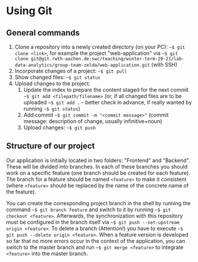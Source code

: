 # Using Git
## General commands
1. Clone a repository into a newly created directory (on your PC): `~$ git clone <link>`, for example the project "web-application" via `~$ git clone git@git.rwth-aachen.de:swc/teaching/winter-term-20-21/lab-data-analytics/group-team-zelda/web-application.git` (with SSH)
2. Incorporate changes of a project: `~$ git pull`
3. Show changed files: `~$ git status`
4. Upload changes to the project:
    1. Update the index to prepare the content staged for the next commit `~$ git add <filepath/filename>` (or, if all changed files are to be uploaded  `~$ git add .` - better check in advance, if really wanted by running `~$ git status`)
    2. Add commit `~$ git commit -m "<commit message>"` (commit message: description of change, usually infinitive+noun)
    3. Upload changes: `~$ git push` 

## Structure of our project
Our application is initially located in two folders: "Frontend" and "Backend". These will be divided into branches. In each of these branches you should work on a specific feature (one branch should be created for each feature). The branch for a feature should be named `<feature>` to make it consistent (where `<feature>` should be replaced by the name of the concrete name of the feature).

You can create the corresponding project branch in the shell by running the command `~$ git branch feature` and switch to it by running `~$ git checkout <feature>`. Afterwards, the synchronization with this repository must be configured in the branch itself via `~$ git push --set-upstream origin <feature>`. To delete a branch (Attention!) you have to execute `~$ git push --delete origin <feature>`.
When a feature version is developed so far that no more errors occur in the context of the application, you can switch to the master branch and run `~$ git merge <feature>` to integrate `<feature>` into the master branch.
